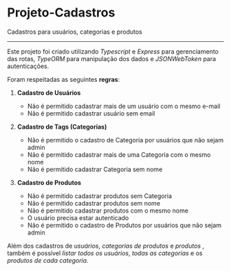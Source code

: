 # Projeto-Cadastros
 Cadastros para usuários, categorias e produtos
***

 Este projeto foi criado utilizando *Typescript* e *Express* para gerenciamento das rotas, *TypeORM* para manipulação dos dados e *JSONWebToken* para autenticações.

Foram respeitadas as seguintes **regras**:

1. **Cadastro de Usuários**

    * Não é permitido cadastrar mais de um usuário com o mesmo e-mail
    * Não é permitido cadastrar usuário sem email

2. **Cadastro de Tags (Categorias)**

    * Não é permitido o cadastro de Categoria por usuários que não sejam admin
    * Não é permitido cadastrar mais de uma Categoria com o mesmo nome
    * Não é permitido cadastrar Categoria sem nome

3. **Cadastro de Produtos**

    * Não é permitido cadastrar produtos sem Categoria
    * Não é permitido cadastrar produtos sem nome
    * Não é permitido cadastrar produtos com o mesmo nome
    * O usuário precisa estar autenticado
    * Não é permitido o cadastro de Produtos por usuários que não sejam admin

Além dos cadastros de *usuários*, *categorias de produtos* e *produtos* , também é possível *listar todos os usuários*, *todas as categorias* e os *produtos de cada categoria*.
